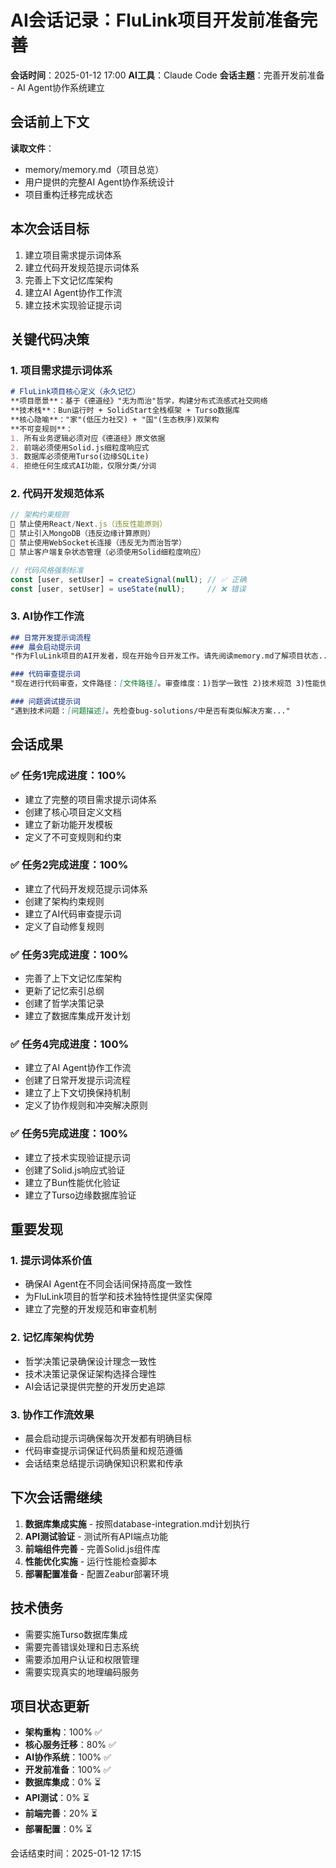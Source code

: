 # AI会话记录：FluLink项目开发前准备完善
**会话时间**：2025-01-12 17:00
**AI工具**：Claude Code
**会话主题**：完善开发前准备 - AI Agent协作系统建立

## 会话前上下文
**读取文件**：
- memory/memory.md（项目总览）
- 用户提供的完整AI Agent协作系统设计
- 项目重构迁移完成状态

## 本次会话目标
1. 建立项目需求提示词体系
2. 建立代码开发规范提示词体系
3. 完善上下文记忆库架构
4. 建立AI Agent协作工作流
5. 建立技术实现验证提示词

## 关键代码决策

### 1. 项目需求提示词体系
```markdown
# FluLink项目核心定义（永久记忆）
**项目愿景**：基于《德道经》"无为而治"哲学，构建分布式流感式社交网络
**技术栈**：Bun运行时 + SolidStart全栈框架 + Turso数据库
**核心隐喻**："家"(低压力社交) + "国"(生态秩序)双架构
**不可变规则**：
1. 所有业务逻辑必须对应《德道经》原文依据
2. 前端必须使用Solid.js细粒度响应式
3. 数据库必须使用Turso(边缘SQLite)
4. 拒绝任何生成式AI功能，仅限分类/分词
```

### 2. 代码开发规范体系
```typescript
// 架构约束规则
🚫 禁止使用React/Next.js（违反性能原则）
🚫 禁止引入MongoDB（违反边缘计算原则）
🚫 禁止使用WebSocket长连接（违反无为而治哲学）
🚫 禁止客户端复杂状态管理（必须使用Solid细粒度响应）

// 代码风格强制标准
const [user, setUser] = createSignal(null); // ✅ 正确
const [user, setUser] = useState(null);     // ❌ 错误
```

### 3. AI协作工作流
```markdown
## 日常开发提示词流程
### 晨会启动提示词
"作为FluLink项目的AI开发者，现在开始今日开发工作。请先阅读memory.md了解项目状态..."

### 代码审查提示词
"现在进行代码审查，文件路径：[文件路径]。审查维度：1)哲学一致性 2)技术规范 3)性能优化..."

### 问题调试提示词
"遇到技术问题：[问题描述]。先检查bug-solutions/中是否有类似解决方案..."
```

## 会话成果

### ✅ 任务1完成进度：100%
- 建立了完整的项目需求提示词体系
- 创建了核心项目定义文档
- 建立了新功能开发模板
- 定义了不可变规则和约束

### ✅ 任务2完成进度：100%
- 建立了代码开发规范提示词体系
- 创建了架构约束规则
- 建立了AI代码审查提示词
- 定义了自动修复规则

### ✅ 任务3完成进度：100%
- 完善了上下文记忆库架构
- 更新了记忆索引总纲
- 创建了哲学决策记录
- 建立了数据库集成开发计划

### ✅ 任务4完成进度：100%
- 建立了AI Agent协作工作流
- 创建了日常开发提示词流程
- 建立了上下文切换保持机制
- 定义了协作规则和冲突解决原则

### ✅ 任务5完成进度：100%
- 建立了技术实现验证提示词
- 创建了Solid.js响应式验证
- 建立了Bun性能优化验证
- 建立了Turso边缘数据库验证

## 重要发现

### 1. 提示词体系价值
- 确保AI Agent在不同会话间保持高度一致性
- 为FluLink项目的哲学和技术独特性提供坚实保障
- 建立了完整的开发规范和审查机制

### 2. 记忆库架构优势
- 哲学决策记录确保设计理念一致性
- 技术决策记录保证架构选择合理性
- AI会话记录提供完整的开发历史追踪

### 3. 协作工作流效果
- 晨会启动提示词确保每次开发都有明确目标
- 代码审查提示词保证代码质量和规范遵循
- 会话结束总结提示词确保知识积累和传承

## 下次会话需继续
1. **数据库集成实施** - 按照database-integration.md计划执行
2. **API测试验证** - 测试所有API端点功能
3. **前端组件完善** - 完善Solid.js组件库
4. **性能优化实施** - 运行性能检查脚本
5. **部署配置准备** - 配置Zeabur部署环境

## 技术债务
- 需要实施Turso数据库集成
- 需要完善错误处理和日志系统
- 需要添加用户认证和权限管理
- 需要实现真实的地理编码服务

## 项目状态更新
- **架构重构**：100% ✅
- **核心服务迁移**：80% ✅
- **AI协作系统**：100% ✅
- **开发前准备**：100% ✅
- **数据库集成**：0% ⏳
- **API测试**：0% ⏳
- **前端完善**：20% ⏳
- **部署配置**：0% ⏳

会话结束时间：2025-01-12 17:15
